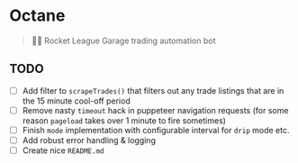 # Octane

> 🚀🚗 Rocket League Garage trading automation bot

## TODO

- [ ] Add filter to `scrapeTrades()` that filters out any trade listings that are in the 15 minute cool-off period
- [ ] Remove nasty `timeout` hack in puppeteer navigation requests (for some reason `pageload` takes over 1 minute to fire sometimes)
- [ ] Finish `mode` implementation with configurable interval for `drip` mode etc.
- [ ] Add robust error handling & logging
- [ ] Create nice `README.md`
